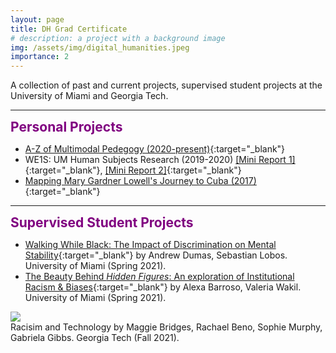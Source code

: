 ```yaml
---
layout: page
title: DH Grad Certificate
# description: a project with a background image
img: /assets/img/digital_humanities.jpeg
importance: 2
---
```


A collection of past and current projects, supervised student projects at the University of Miami and Georgia Tech. 

---

<span style="color:purple; font-size:1.5em">**Personal Projects**</span>

- [A-Z of Multimodal Pedegogy (2020-present)](http://127.0.0.1:4000/projects/A-Z_pedagogy/){:target="\_blank"}
- WE1S: UM Human Subjects Research (2019-2020) [[Mini Report 1]](https://we1s.ucsb.edu/wp-content/uploads/MR-9-13.pdf){:target="\_blank"}, [[Mini Report 2]](https://we1s.ucsb.edu/wp-content/uploads/MR-9-5.pdf){:target="\_blank"}
- [Mapping Mary Gardner Lowell's Journey to Cuba (2017)](https://www.arcgis.com/apps/MapJournal/index.html?appid=ed00bda403034e6ba8da8e9b5499fa62){:target="\_blank"}

---

<span style="color:purple; font-size:1.5em">**Supervised Student Projects**</span>

- [Walking While Black: The Impact of Discrimination on Mental Stability](https://sites.google.com/view/black-mental-health-project/overview){:target="\_blank"} by Andrew Dumas, Sebastian Lobos. University of Miami (Spring 2021). 
- [The Beauty Behind *Hidden Figures*: An exploration of Institutional Racism & Biases](https://sites.google.com/view/ab-vw-hidden-figures-portfolio/home){:target="\_blank"} by Alexa Barroso, Valeria Wakil. University of Miami (Spring 2021). 

<div class="row mt-3">
    <div class="col-sm mt-3 mt-md-0">
        <img class="img-fluid rounded z-depth-1" src="{{ site.baseurl }}/assets/img/project_imgs/project1.png">
    </div>
</div>
<div class="caption">
    Racisim and Technology by Maggie Bridges, Rachael Beno, Sophie Murphy, Gabriela Gibbs. Georgia Tech (Fall 2021). 
</div>